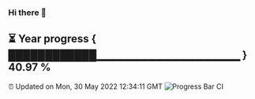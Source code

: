 ### Hi there 👋
⏳ Year progress { ████████████▁▁▁▁▁▁▁▁▁▁▁▁▁▁▁▁▁▁ } 40.97 %
---
⏰ Updated on Mon, 30 May 2022 12:34:11 GMT
![Progress Bar CI](https://github.com/liununu/liununu/workflows/Progress%20Bar%20CI/badge.svg)
